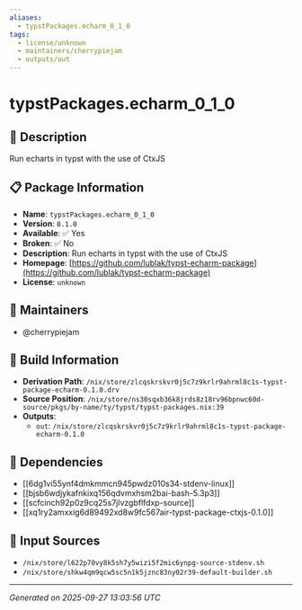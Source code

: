 ```yaml
---
aliases:
  - typstPackages.echarm_0_1_0
tags:
  - license/unknown
  - maintainers/cherrypiejam
  - outputs/out
---
```


# typstPackages.echarm_0_1_0

## 📝 Description

Run echarts in typst with the use of CtxJS

## 📋 Package Information

- **Name**: `typstPackages.echarm_0_1_0`
- **Version**: `0.1.0`
- **Available**: ✅ Yes
- **Broken**: ✅ No
- **Description**: Run echarts in typst with the use of CtxJS
- **Homepage**: [https://github.com/lublak/typst-echarm-package](https://github.com/lublak/typst-echarm-package)
- **License**: `unknown`
## 👥 Maintainers

- @cherrypiejam


## 🔧 Build Information

- **Derivation Path**: `/nix/store/zlcqskrskvr0j5c7z9krlr9ahrml8c1s-typst-package-echarm-0.1.0.drv`
- **Source Position**: `/nix/store/ns30sqxb36k8jrds8z18rv96bpnwc60d-source/pkgs/by-name/ty/typst/typst-packages.nix:39`
- **Outputs**:
  - `out`:  `/nix/store/zlcqskrskvr0j5c7z9krlr9ahrml8c1s-typst-package-echarm-0.1.0`

## 🔗 Dependencies

- [[6dg1vi55ynf4dmkmmcn945pwdz010s34-stdenv-linux]]
- [[bjsb6wdjykafnkixq156qdvmxhsm2bai-bash-5.3p3]]
- [[scfcinch92p0z9cq25s7jlvzgbflfdxp-source]]
- [[xq1ry2amxxig6d89492xd8w9fc567air-typst-package-ctxjs-0.1.0]]

## 📁 Input Sources

- `/nix/store/l622p70vy8k5sh7y5wizi5f2mic6ynpg-source-stdenv.sh`
- `/nix/store/shkw4qm9qcw5sc5n1k5jznc83ny02r39-default-builder.sh`

---
*Generated on 2025-09-27 13:03:56 UTC*
